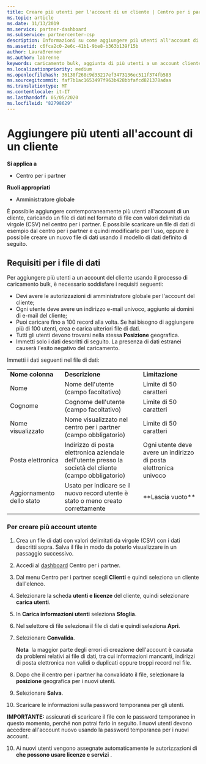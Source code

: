```yaml
---
title: Creare più utenti per l'account di un cliente | Centro per i partner
ms.topic: article
ms.date: 11/13/2019
ms.service: partner-dashboard
ms.subservice: partnercenter-csp
description: Informazioni su come aggiungere più utenti all'account di un cliente contemporaneamente, caricando un file di dati nel formato di file con valori delimitati da virgole (CSV) nel centro per i partner.
ms.assetid: c6fca2c0-2e6c-41b1-9be8-b363b139f15b
author: LauraBrenner
ms.author: labrenne
keywords: caricamento bulk, aggiunta di più utenti a un account cliente, aggiunta degli utenti del cliente, caricamento bulk degli utenti del cliente, account cliente, utenti cliente, utenti
ms.localizationpriority: medium
ms.openlocfilehash: 36130f268c9d33217ef3473136ec511f374fb583
ms.sourcegitcommit: faf7b1ac1653497f963b428bbfafcd821378adaa
ms.translationtype: MT
ms.contentlocale: it-IT
ms.lasthandoff: 05/05/2020
ms.locfileid: "82798629"
---
```

# <a name="add-multiple-users-to-a-customer-account"></a>Aggiungere più utenti all'account di un cliente

**Si applica a**

- Centro per i partner

**Ruoli appropriati**

- Amministratore globale

È possibile aggiungere contemporaneamente più utenti all'account di un cliente, caricando un file di dati nel formato di file con valori delimitati da virgole (CSV) nel centro per i partner. È possibile scaricare un file di dati di esempio dal centro per i partner e quindi modificarlo per l'uso, oppure è possibile creare un nuovo file di dati usando il modello di dati definito di seguito.

## <a name="data-file-requirements"></a><a href="" id="creatingtheimportcsvfile"></a>Requisiti per i file di dati

Per aggiungere più utenti a un account del cliente usando il processo di caricamento bulk, è necessario soddisfare i requisiti seguenti:

- Devi avere le autorizzazioni di amministratore globale per l'account del cliente;
- Ogni utente deve avere un indirizzo e-mail univoco, aggiunto ai domini di e-mail del cliente;
- Puoi caricare fino a 100 record alla volta. Se hai bisogno di aggiungere più di 100 utenti, crea e carica ulteriori file di dati.
- Tutti gli utenti devono trovarsi nella stessa **Posizione** geografica.
- Immetti solo i dati descritti di seguito. La presenza di dati estranei causerà l'esito negativo del caricamento.

Immetti i dati seguenti nel file di dati:

|                 |                                                                              |                                            |
|-----------------|------------------------------------------------------------------------------|--------------------------------------------|
| **Nome colonna** | **Descrizione**                                                              | **Limitazione**                             |
| Nome      | Nome dell'utente (campo facoltativo)                                           | Limite di 50 caratteri                         |
| Cognome       | Cognome dell'utente (campo facoltativo)                                            | Limite di 50 caratteri                         |
| Nome visualizzato    | Nome visualizzato nel centro per i partner (campo obbligatorio)                            | Limite di 50 caratteri                         |
| Posta elettronica           | Indirizzo di posta elettronica aziendale dell'utente presso la società del cliente (campo obbligatorio)           | Ogni utente deve avere un indirizzo di posta elettronica univoco |
| Aggiornamento dello stato   | Usato per indicare se il nuovo record utente è stato o meno creato correttamente | \*\*Lascia vuoto\*\*                        |

### <a name="to-create-multiple-user-accounts"></a><a href="" id="createmultipleuseraccounts"></a>Per creare più account utente

<a href="" id="creatingtheaccounts"></a>

1. Crea un file di dati con valori delimitati da virgole (CSV) con i dati descritti sopra. Salva il file in modo da poterlo visualizzare in un passaggio successivo.

2. Accedi al [dashboard](https://partner.microsoft.com/dashboard) Centro per i partner.

3. Dal menu Centro per i partner scegli **Clienti** e quindi seleziona un cliente dall'elenco.

4. Selezionare la scheda **utenti e licenze** del cliente, quindi selezionare **carica utenti**.

5. In **Carica informazioni utenti** seleziona **Sfoglia**.

6. Nel selettore di file seleziona il file di dati e quindi seleziona **Apri**.

7. Selezionare **Convalida**.

    **Nota**  la maggior parte degli errori di creazione dell'account è causata da problemi relativi ai file di dati, tra cui informazioni mancanti, indirizzi di posta elettronica non validi o duplicati oppure troppi record nel file.

8. Dopo che il centro per i partner ha convalidato il file, selezionare la **posizione** geografica per i nuovi utenti.
9. Selezionare **Salva**.
10. Scaricare le informazioni sulla password temporanea per gli utenti.

**IMPORTANTE:** assicurati di scaricare il file con le password temporanee in questo momento, perché non potrai farlo in seguito. I nuovi utenti devono accedere all'account nuovo usando la password temporanea per i nuovi account.

10. Ai nuovi utenti vengono assegnate automaticamente le autorizzazioni di **che possono usare licenze e servizi** . 

 

 



